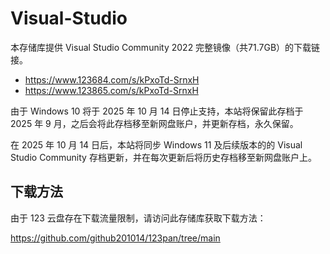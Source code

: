 # Visual-Studio
本存储库提供 Visual Studio Community 2022 完整镜像（共71.7GB）的下载链接。
* https://www.123684.com/s/kPxoTd-SrnxH
* https://www.123865.com/s/kPxoTd-SrnxH

由于 Windows 10 将于 2025 年 10 月 14 日停止支持，本站将保留此存档于 2025 年 9 月，之后会将此存档移至新网盘账户，并更新存档，永久保留。

在 2025 年 10 月 14 日后，本站将同步 Windows 11 及后续版本的的 Visual Studio Community 存档更新，并在每次更新后将历史存档移至新网盘账户上。

## 下载方法

由于 123 云盘存在下载流量限制，请访问此存储库获取下载方法：

https://github.com/github201014/123pan/tree/main
